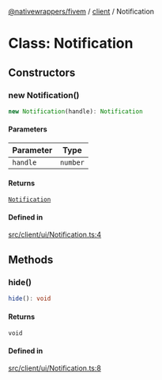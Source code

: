 [@nativewrappers/fivem](../../README.md) / [client](../README.md) / Notification

# Class: Notification

## Constructors

### new Notification()

```ts
new Notification(handle): Notification
```

#### Parameters

| Parameter | Type |
| ------ | ------ |
| `handle` | `number` |

#### Returns

[`Notification`](Notification.md)

#### Defined in

[src/client/ui/Notification.ts:4](https://github.com/nativewrappers/fivem/blob/23974f37709c3a4a6a2e52877548e496df556c3f/src/client/ui/Notification.ts#L4)

## Methods

### hide()

```ts
hide(): void
```

#### Returns

`void`

#### Defined in

[src/client/ui/Notification.ts:8](https://github.com/nativewrappers/fivem/blob/23974f37709c3a4a6a2e52877548e496df556c3f/src/client/ui/Notification.ts#L8)
